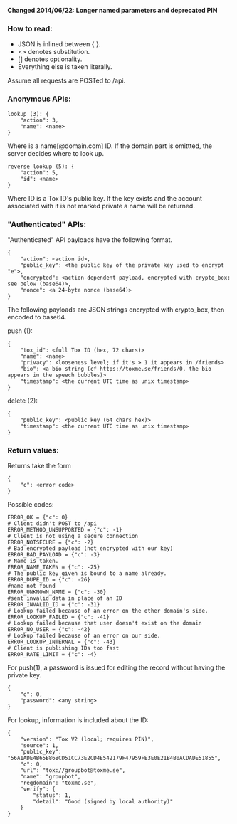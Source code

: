 **Changed 2014/06/22: Longer named parameters and deprecated PIN**

### How to read:
- JSON is inlined between { }.
- <> denotes substitution.
- [] denotes optionality.
- Everything else is taken literally.

Assume all requests are POSTed to /api.

### Anonymous APIs:
```
lookup (3): {
    "action": 3,
    "name": <name>
}
```
Where <name> is a name[@domain.com] ID. If the domain part is omittted, the
server decides where to look up.

```
reverse lookup (5): {
    "action": 5,
    "id": <name>
}
```
Where ID is a Tox ID's public key. If the key exists and the account associated with it is not marked private a name will be returned.

### "Authenticated" APIs:

"Authenticated" API payloads have the following format.
```
{
    "action": <action id>,
    "public_key": <the public key of the private key used to encrypt "e">,
    "encrypted": <action-dependent payload, encrypted with crypto_box: see below (base64)>,
    "nonce": <a 24-byte nonce (base64)>
}
```
The following payloads are JSON strings encrypted with crypto_box, then encoded
to base64.

push (1):
```
{
    "tox_id": <full Tox ID (hex, 72 chars)>
    "name": <name>
    "privacy": <looseness level; if it's > 1 it appears in /friends>
    "bio": <a bio string (cf https://toxme.se/friends/0, the bio appears in the speech bubbles)>
    "timestamp": <the current UTC time as unix timestamp>
}
```

delete (2):
```
{
    "public_key": <public key (64 chars hex)>
    "timestamp": <the current UTC time as unix timestamp>
}
```

### Return values:

Returns take the form
```
{
    "c": <error code>
}
```

Possible codes:
```
ERROR_OK = {"c": 0}
# Client didn't POST to /api
ERROR_METHOD_UNSUPPORTED = {"c": -1}
# Client is not using a secure connection
ERROR_NOTSECURE = {"c": -2}
# Bad encrypted payload (not encrypted with our key)
ERROR_BAD_PAYLOAD = {"c": -3}
# Name is taken.
ERROR_NAME_TAKEN = {"c": -25}
# The public key given is bound to a name already.
ERROR_DUPE_ID = {"c": -26}
#name not found
ERROR_UNKNOWN_NAME = {"c": -30}
#sent invalid data in place of an ID
ERROR_INVALID_ID = {"c": -31}
# Lookup failed because of an error on the other domain's side.
ERROR_LOOKUP_FAILED = {"c": -41}
# Lookup failed because that user doesn't exist on the domain
ERROR_NO_USER = {"c": -42}
# Lookup failed because of an error on our side.
ERROR_LOOKUP_INTERNAL = {"c": -43}
# Client is publishing IDs too fast
ERROR_RATE_LIMIT = {"c": -4}
```

For push(1), a password is issued for editing the record without having
the private key.

```
{
    "c": 0,
    "password": <any string>
}
```

For lookup, information is included about the ID:
```
{
    "version": "Tox V2 (local; requires PIN)",
    "source": 1,
    "public_key": "56A1ADE4B65B86BCD51CC73E2CD4E542179F47959FE3E0E21B4B0ACDADE51855",
    "c": 0,
    "url": "tox://groupbot@toxme.se",
    "name": "groupbot",
    "regdomain": "toxme.se",
    "verify": {
        "status": 1,
        "detail": "Good (signed by local authority)"
    }
}
```
